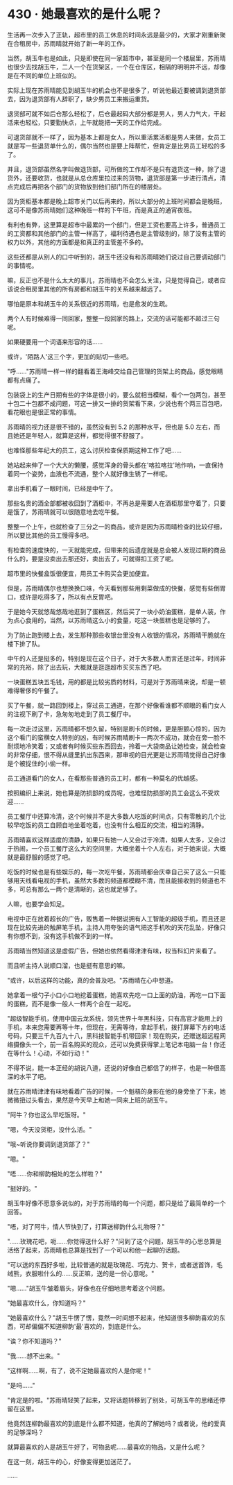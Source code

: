 <link rel="stylesheet" href="../styles/text.css" />
<h1>430 · 她最喜欢的是什么呢？</h1>

生活再一次步入了正轨，超市里的员工休息的时间永远是最少的，大家才刚重新聚在合租房中，苏雨晴就开始了新一年的工作。

当然，胡玉牛也是如此，只是即使在同一家超市中，甚至是同一个楼层里，苏雨晴也很少去找胡玉牛，二人一个在货架区，一个在仓库区，相隔的明明并不远，却像是在不同的单位上班似的。

实际上现在苏雨晴能见到胡玉牛的机会也不是很多了，听说他最近要被调到退货部去，因为退货部有人辞职了，缺少男员工来搬运重货。

退货部可就不如后仓那么轻松了，后仓最起码大部分都是男人，男人力气大，干起活来也轻松，只要勤快点，上午就能把一天的工作给完成。

可退货部就不一样了，因为基本上都是女人，所以重活累活都是男人来做，女员工就是写一些退货单什么的，偶尔当然也是要上阵帮忙，但肯定是比男员工轻松的多了。

并且，退货部虽然名字叫做退货部，可所做的工作却不是只有退货这一种，除了退货外，还要收货，也就是从总仓库里拉过来的货物，退货部是第一步进行清点，清点完成后再把各个部门的货物放到他们部门所在的楼层处。

因为货柜基本都是晚上超市关门以后再来的，所以大部分的上班时间都会是晚班，这可不是像苏雨晴她们这种晚班一样的下午班，而是真正的通宵夜班。

有利也有弊，这里算是超市中最累的一个部门，但是工资也要高上许多，普通员工的工资都和其他部门的主管一样高了，福利待遇也是主管级别的，除了没有主管的权力以外，其他的方面都是和真正的主管差不多的。

这些还都是从别人的口中听到的，胡玉牛还没有和苏雨晴她们说过自己要调动部门的事情呢。

嘛，反正也不是什么太大的事儿，苏雨晴也不会怎么关注，只是觉得自己，或者应该说合租房里其他的所有房都和胡玉牛的关系越来越远了。

哪怕是原本和胡玉牛的关系很近的苏雨晴，也是愈发的生疏。

两个人有时候难得一同回家，整整一段回家的路上，交流的话可能都不超过三句呢。

如果硬要用一个词语来形容的话……

或许，'陌路人'这三个字，更加的贴切一些吧。

"呼……"苏雨晴一样一样的翻看着王海峰交给自己管理的货架上的商品，感觉眼睛都有点痛了。

包装袋上的生产日期有些的字体是很小的，要么就相当模糊，看个一包两包，甚至十包二十包都不成问题，可这一排又一排的货架看下来，少说也有个两三百包吧，看花眼也是很正常的事情。

苏雨晴的视力还是很不错的，虽然没有到 5.2 的那种水平，但也是 5.0 左右，而且她还是年轻人，就算是这样，都觉得很不舒服了。

也难怪那些年纪大的员工，这么讨厌检查保质期这种工作了吧……

她站起来伸了一个大大的懒腰，感觉浑身的骨头都在'喀拉喀拉'地作响，一直保持着同一个姿势，血液也不流通，整个人就好像生锈了一样呢。

拿出手机看了一眼时间，已经是中午了。

那些名贵的酒全部都被收回到了酒柜中，不再总是需要人在酒柜那里守着了，只要是饿了，苏雨晴就可以很随意地去吃午餐。

整整一个上午，也就检查了三分之一的商品，或许是因为苏雨晴检查的比较仔细，所以要比其他的员工慢得多吧。

有检查的速度快的，一天就能完成，但带来的后遗症就是总会被人发现过期的商品什么的，要是没卖出去那还好，卖出去了，可就得扣工资了呢。

超市里的快餐盒饭很便宜，用员工卡购买会更加便宜。

但是，苏雨晴偶尔也想换换口味，今天看到那些用剩菜做成的快餐，感觉有些倒胃口，或许是吃得多了，所以有点反胃吧。

于是她今天就悠哉悠哉地逛到了蛋糕区，然后买了一块小奶油蛋糕，是单人装，作为点心食用的，当然，以苏雨晴这么小的食量，吃这一块蛋糕也是足够的了。

为了防止跑到楼上去，发生那种那些收银台里没有人收银的情况，苏雨晴干脆就在楼下排了队。

中午的人还是挺多的，特别是现在这个日子，对于大多数人而言还是过年，时间非常的充裕，除了出去玩，大概就是逛逛超市买买东西了吧。

一块蛋糕五块五毛钱，用的都是比较劣质的材料，可是对于苏雨晴来说，却是一顿难得奢侈的午餐了。

买了午餐，就一路回到楼上，穿过员工通道，在那个好像看谁都不顺眼的看门女人的注视下刷了卡，急匆匆地走到了员工餐厅中。

每一次走过这里，苏雨晴都不想久留，特别是刷卡的时候，更是胆颤心惊的，因为这个看门的蛮横女人特别的凶，有时候苏雨晴刷卡一两次不成功，就会在旁一脸不耐烦地冷笑着；又或者有时候买些东西回去，拎着一大袋商品让她检查，就会检查的非常仔细，恨不得从缝里扒出东西来，那审视的目光更是让苏雨晴觉得自己好像是个被捉住的小偷一样。

员工通道看门的女人，在看那些普通的员工时，都有一种莫名的优越感。

按照编织上来说，她也算是防损部的成员呢，也难怪防损部的员工会这么不受欢迎……

员工餐厅中还算冷清，这个时候并不是大多数人吃饭的时间点，只有零散的几个比较早吃饭的员工自顾自地坐着吃着，也没有什么相互的交流，相当的清静。

苏雨晴喜欢这样适度的清静，如果只有她一人又会过于冷清，如果人太多，又会过于热闹，一个员工餐厅这么大的空间里，大概坐着十个人左右，对于她来说，大概就是最舒服的感觉了吧。

吃饭的时候也是有些娱乐的，每一次吃午餐，苏雨晴都会庆幸自己买了这么一只能够用天线看电视的手机，虽然大多数的频道都模糊不清，而且能接收到的频道也不多，可总有那么一两个是清晰的，这也就足够了。

人嘛，也要学会知足。

电视中正在放着超长的广告，贩售着一种据说拥有人工智能的超级手机，而且还是现在比较先进的触屏笔手机，主持人用夸张的语气把这手机吹的天花乱坠，好像只有你想不到，没有这手机做不到的一样。

苏雨晴当然知道这是虚假广告，但她也依然看得津津有味，权当科幻片来看了。

而且听主持人说顺口溜，也是挺有意思的嘛。

"或许，以后这样的功能，真的会普及吧。"苏雨晴在心中想道。

她拿着一根勺子小口小口地挖着蛋糕，她喜欢先吃一口上面的奶油，再吃一口下面的蛋糕，而不是像一般人一样两个合在一起吃。

"超级智能手机，使用中国云龙系统，领先世界十年黑科技，只有高官才能用上的手机，本来您需要再等十年，但现在，无需等待，拿起手机，拨打屏幕下方的电话号码，只要三千九百九十八，黑科技智能手机带回家！现在购买，还赠送超远程网络摄像头一个，前一百名购买的观众，还可以免费获得掌上笔记本电脑一台！你还在等什么！心动，不如行动！"

不得不说，能一本正经的胡说八道，还说的好像自己都信了的样子，也是一种很高深的水平了吧。

就在苏雨晴津津有味地看着广告的时候，一个魁梧的身影在他的身旁坐了下来，她微微扭过头看去，果然是今天早上和她一同来上班的胡玉牛。

"阿牛？你也这么早吃饭呀。"

"嗯，今天没货柜，没什么活。"

"哦\~听说你要调到退货部了？"

"嗯。"

"唔……你和柳韵相处的怎么样啦？"

"挺好的。"

胡玉牛好像不愿意多说似的，对于苏雨晴的每一个问题，都只是给了最简单的一个回答。

"唔，对了阿牛，情人节快到了，打算送柳韵什么礼物呀？"

"……玫瑰花吧，呃……你觉得送什么好？"问到了这个问题，胡玉牛的心思总算是活络了起来，苏雨晴也总算是找到了一个可以和他一起聊的话题。

"可以送的东西好多啦，比较普通的就是玫瑰花、巧克力、贺卡，或者送首饰，毛绒熊，衣服啦什么的……反正嘛，送的是一份心意呢。"

"嗯……"胡玉牛皱着眉头，好像也在仔细地思考着这个问题。

"她最喜欢什么，你知道吗？"

"她最喜欢什么？"胡玉牛愣了愣，竟然一时间想不起来，他知道很多柳韵喜欢的东西，可却偏偏不知道柳韵'最'喜欢的，到底是什么。

"诶？你不知道吗？"

"我……想不出来。"

"这样啊……啊，有了，说不定她最喜欢的人是你呢！"

"是吗……"

"肯定是的啦。"苏雨晴轻笑了起来，又将话题转移到了别处，可胡玉牛的思绪还停留在这里。

他竟然连柳韵最喜欢的到底是什么都不知道，他真的了解她吗？或者说，他的爱真的足够深吗？

就算最喜欢的人是胡玉牛好了，可物品呢……最喜欢的物品，又是什么呢？

在这一刻，胡玉牛的心，好像变得更加迷茫了。

……
